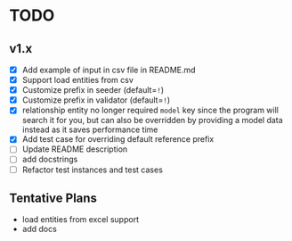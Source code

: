 # TODO

## v1.x

- [x] Add example of input in csv file in README.md
- [x] Support load entities from csv
- [x] Customize prefix in seeder (default=`!`)
- [x] Customize prefix in validator (default=`!`)
- [x] relationship entity no longer required `model` key since the program will search it for you, but can also be
  overridden by providing a model data instead as it saves performance time
- [x] Add test case for overriding default reference prefix
- [ ] Update README description
- [ ] add docstrings
- [ ] Refactor test instances and test cases

## Tentative Plans

- load entities from excel support
- add docs
